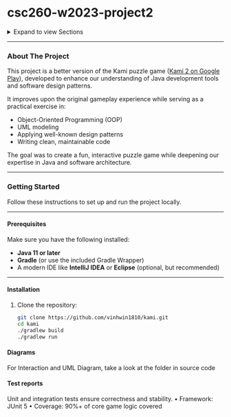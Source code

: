 # csc260-w2023-project2

<details>
  <summary>Expand to view Sections</summary>
  <ol>
    <li><a href="#about-the-project">About The Project</a></li>
    <li>
      <a href="#getting-started">Getting Started</a>
      <ul>
        <li><a href="#prerequisites">Prerequisites</a></li>
        <li><a href="#installation">Installation</a></li>
      </ul>
    </li>
    <li><a href="#diagram">Interaction Diagram</a></li>
    <li><a href="#test-reports">Test Reports</a></li>
  </ol>
</details>

---

### About The Project
This project is a better version of the Kami puzzle game ([Kami 2 on Google Play](https://play.google.com/store/apps/details?id=com.stateofplaygames.kami2&hl=en&pli=1)), developed to enhance our understanding of Java development tools and software design patterns.  

It improves upon the original gameplay experience while serving as a practical exercise in:
- Object-Oriented Programming (OOP)
- UML modeling
- Applying well-known design patterns
- Writing clean, maintainable code

The goal was to create a fun, interactive puzzle game while deepening our expertise in Java and software architecture.

---

### Getting Started
Follow these instructions to set up and run the project locally.

---

#### Prerequisites
Make sure you have the following installed:
- **Java 11 or later**
- **Gradle** (or use the included Gradle Wrapper)
- A modern IDE like **IntelliJ IDEA** or **Eclipse** (optional, but recommended)

---

#### Installation
1. Clone the repository:
   ```bash
   git clone https://github.com/vinhwin1810/kami.git
   cd kami
   ./gradlew build
   ./gradlew run
   ```
#### Diagrams
For Interaction and UML Diagram, take a look at the folder in source code

#### Test reports
Unit and integration tests ensure correctness and stability.
	•	Framework: JUnit 5
	•	Coverage: 90%+ of core game logic covered

